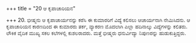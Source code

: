 +++
title = "20 ಆ ಕೃಪಾಚಾರಿಯನ"

+++
20. ಭೀಷ್ಮನು ಆ ಕೃಪಾಚಾರ್ಯನನ್ನು ಕರೆಸಿ ಈ ಕುಮಾರರಿಗೆ ವಿದ್ಯೆ ಕಲಿಸಲು ಆಚಾರ್ಯನಾಗಿ ನೇಮಿಸಿದನು. ಆ ಕೃಪಾಚಾರಿಯನ ಕಾರಣದಿಂದ ಈ ಕುಮಾರರು ತರ್ಕ, ವ್ಯಾಕರಣ ಮೊದಲಾಗಿ ಎಲ್ಲಾ ಹದಿನಾಲ್ಕು ವಿದ್ಯೆಗಳನ್ನು ಕಲಿತರು. ಲೌಕಿಕ ವೈದಿಕ ಮುಖ್ಯ ಸಕಲ ಕಲೆಗಳಲ್ಲಿ ಕುಶಲರಾದರು. ಮತ್ತೆ ಭೀಷ್ಮರು ಧನುರ್ವಿದ್ಯಾ ನಿಪುಣರನ್ನು ಹುಡುಕುತ್ತಿದ್ದರು.